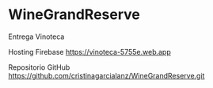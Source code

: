 # WineGrandReserve
Entrega Vinoteca

Hosting Firebase
https://vinoteca-5755e.web.app

Repositorio GitHub
https://github.com/cristinagarcialanz/WineGrandReserve.git